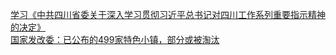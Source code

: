   
[学习《中共四川省委关于深入学习贯彻习近平总书记对四川工作系列重要指示精神的决定》](http://www.dianyue.me/archives/487/3qje5djws9zjc22s/)  
[国家发改委：已公布的499家特色小镇，部分或被淘汰](http://www.dianyue.me/archives/075/1z1jastelcf46159/)